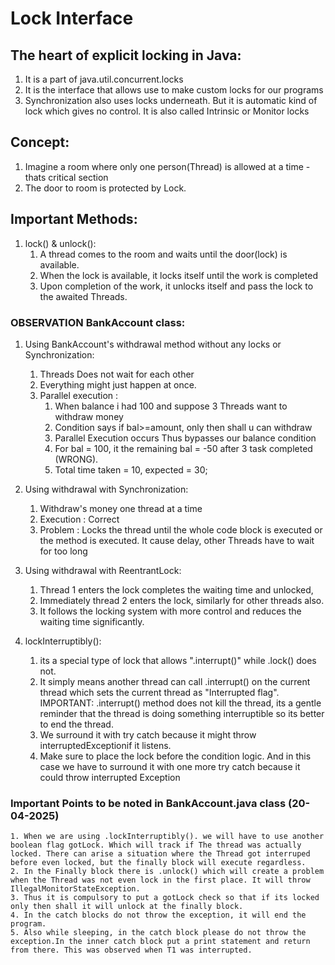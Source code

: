 # Lock Interface

## The heart of explicit locking in Java:
1. It is a part of java.util.concurrent.locks
2. It is the interface that allows use to make custom locks for our programs
3. Synchronization also uses locks underneath. But it is automatic kind of lock which gives no control. It is also called Intrinsic or Monitor locks

## Concept:
1. Imagine a room where only one person(Thread) is allowed at a time - thats critical section
2. The door to room is protected by Lock.

## Important Methods:
1. lock() & unlock():
    1. A thread comes to the room and waits until the door(lock) is available.
    2. When the lock is available, it locks itself until the work is completed
    3. Upon completion of the work, it unlocks itself and pass the lock to the awaited Threads.

### OBSERVATION BankAccount class:
   1. Using BankAccount's withdrawal method without any locks or Synchronization:
       1. Threads Does not wait for each other
       2. Everything might just happen at once.
       3. Parallel execution :
           1. When balance i had 100 and suppose 3 Threads want to withdraw money
           2. Condition says if bal>=amount, only then shall u can withdraw
           3. Parallel Execution occurs Thus bypasses our balance condition
           4. For bal = 100, it the remaining bal = -50 after 3 task completed (WRONG).
           4. Total time taken = 10, expected = 30;

  2. Using withdrawal with Synchronization:
        1. Withdraw's money one thread at a time
        2. Execution : Correct
        3. Problem : Locks the thread until the whole code block is executed or the method is executed. It cause delay, other Threads have to wait for too long
  3. Using withdrawal with ReentrantLock:
        1. Thread 1 enters the lock completes the waiting time and unlocked, 
        2. Immediately thread 2 enters the lock, similarly for other threads also.
        3. It follows the locking system with more control and reduces the waiting time significantly.

2. lockInterruptibly():
    1. its a special type of lock that allows ".interrupt()" while .lock() does not.
    2. It simply means another thread can call .interrupt() on the current thread which sets the current thread as "Interrupted flag". 
    IMPORTANT: .interrupt() method does not kill the thread, its a gentle reminder that the thread is doing something interruptible so its better to end the thread. 
    3. We surround it with try catch because it might throw interruptedExceptionif it listens.
    4. Make sure to place the lock before the condition logic. And in this case we have to surround it with one more try catch because it could throw interrupted Exception
    
### Important Points to be noted in BankAccount.java class (20-04-2025)
    1. When we are using .lockInterruptibly(). we will have to use another boolean flag gotLock. Which will track if The thread was actually locked. There can arise a situation where the Thread got interruped before even locked, but the finally block will execute regardless.
    2. In the Finally block there is .unlock() which will create a problem when the Thread was not even lock in the first place. It will throw IllegalMonitorStateException.
    3. Thus it is compulsory to put a gotLock check so that if its locked only then shall it will unlock at the finally block.
    4. In the catch blocks do not throw the exception, it will end the program.
    5. Also while sleeping, in the catch block please do not throw the exception.In the inner catch block put a print statement and return from there. This was observed when T1 was interrupted.



